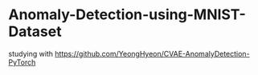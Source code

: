# Anomaly-Detection-using-MNIST-Dataset
studying with https://github.com/YeongHyeon/CVAE-AnomalyDetection-PyTorch
